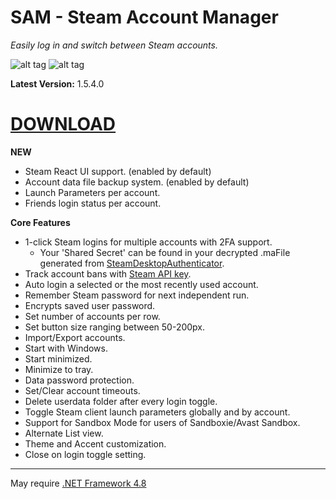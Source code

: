 # SAM - Steam Account Manager

*Easily log in and switch between Steam accounts.*


![alt tag](https://i.imgur.com/v4eJzzH.png) ![alt tag](https://i.imgur.com/laBORcJ.png)

**Latest Version:** 1.5.4.0

# [**DOWNLOAD**](https://github.com/rex706/SAM/releases/latest)

**NEW**
* Steam React UI support. (enabled by default)
* Account data file backup system. (enabled by default)
* Launch Parameters per account.
* Friends login status per account.

**Core Features**
* 1-click Steam logins for multiple accounts with 2FA support.
	- Your 'Shared Secret' can be found in your decrypted .maFile generated from [SteamDesktopAuthenticator](https://github.com/Jessecar96/SteamDesktopAuthenticator).
* Track account bans with [Steam API key](https://steamcommunity.com/dev/apikey).
* Auto login a selected or the most recently used account.
* Remember Steam password for next independent run.
* Encrypts saved user password.
* Set number of accounts per row.
* Set button size ranging between 50-200px.
* Import/Export accounts.
* Start with Windows.
* Start minimized.
* Minimize to tray.
* Data password protection.
* Set/Clear account timeouts.
* Delete userdata folder after every login toggle.
* Toggle Steam client launch parameters globally and by account.
* Support for Sandbox Mode for users of Sandboxie/Avast Sandbox.
* Alternate List view.
* Theme and Accent customization.
* Close on login toggle setting.

-----------------------------------------
May require [.NET Framework 4.8](https://dotnet.microsoft.com/download/dotnet-framework/thank-you/net48-web-installer)

